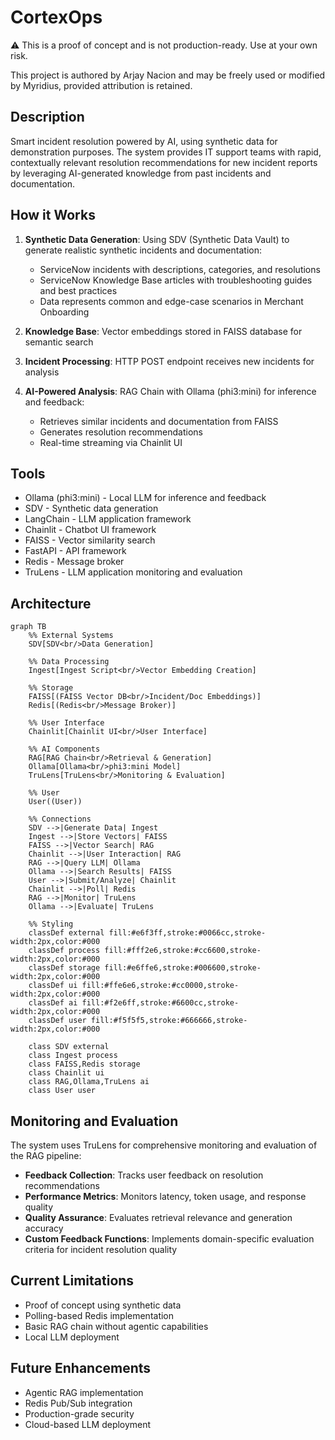 # CortexOps
⚠️ This is a proof of concept and is not production-ready. Use at your own risk.

This project is authored by Arjay Nacion and may be freely used or modified by Myridius, provided attribution is retained.

## Description
Smart incident resolution powered by AI, using synthetic data for demonstration purposes. The system provides IT support teams with rapid, contextually relevant resolution recommendations for new incident reports by leveraging AI-generated knowledge from past incidents and documentation.

## How it Works
1. **Synthetic Data Generation**: Using SDV (Synthetic Data Vault) to generate realistic synthetic incidents and documentation:
   - ServiceNow incidents with descriptions, categories, and resolutions
   - ServiceNow Knowledge Base articles with troubleshooting guides and best practices
   - Data represents common and edge-case scenarios in Merchant Onboarding

2. **Knowledge Base**: Vector embeddings stored in FAISS database for semantic search

3. **Incident Processing**: HTTP POST endpoint receives new incidents for analysis

4. **AI-Powered Analysis**: RAG Chain with Ollama (phi3:mini) for inference and feedback:
   - Retrieves similar incidents and documentation from FAISS
   - Generates resolution recommendations
   - Real-time streaming via Chainlit UI

## Tools
- Ollama (phi3:mini) - Local LLM for inference and feedback
- SDV - Synthetic data generation
- LangChain - LLM application framework
- Chainlit - Chatbot UI framework
- FAISS - Vector similarity search
- FastAPI - API framework
- Redis - Message broker
- TruLens - LLM application monitoring and evaluation

## Architecture

```mermaid
graph TB
    %% External Systems
    SDV[SDV<br/>Data Generation]
    
    %% Data Processing
    Ingest[Ingest Script<br/>Vector Embedding Creation]
    
    %% Storage
    FAISS[(FAISS Vector DB<br/>Incident/Doc Embeddings)]
    Redis[(Redis<br/>Message Broker)]
    
    %% User Interface
    Chainlit[Chainlit UI<br/>User Interface]
    
    %% AI Components
    RAG[RAG Chain<br/>Retrieval & Generation]
    Ollama[Ollama<br/>phi3:mini Model]
    TruLens[TruLens<br/>Monitoring & Evaluation]
    
    %% User
    User((User))
    
    %% Connections
    SDV -->|Generate Data| Ingest
    Ingest -->|Store Vectors| FAISS
    FAISS -->|Vector Search| RAG
    Chainlit -->|User Interaction| RAG
    RAG -->|Query LLM| Ollama
    Ollama -->|Search Results| FAISS
    User -->|Submit/Analyze| Chainlit
    Chainlit -->|Poll| Redis
    RAG -->|Monitor| TruLens
    Ollama -->|Evaluate| TruLens
    
    %% Styling
    classDef external fill:#e6f3ff,stroke:#0066cc,stroke-width:2px,color:#000
    classDef process fill:#fff2e6,stroke:#cc6600,stroke-width:2px,color:#000
    classDef storage fill:#e6ffe6,stroke:#006600,stroke-width:2px,color:#000
    classDef ui fill:#ffe6e6,stroke:#cc0000,stroke-width:2px,color:#000
    classDef ai fill:#f2e6ff,stroke:#6600cc,stroke-width:2px,color:#000
    classDef user fill:#f5f5f5,stroke:#666666,stroke-width:2px,color:#000
    
    class SDV external
    class Ingest process
    class FAISS,Redis storage
    class Chainlit ui
    class RAG,Ollama,TruLens ai
    class User user
```

## Monitoring and Evaluation
The system uses TruLens for comprehensive monitoring and evaluation of the RAG pipeline:
- **Feedback Collection**: Tracks user feedback on resolution recommendations
- **Performance Metrics**: Monitors latency, token usage, and response quality
- **Quality Assurance**: Evaluates retrieval relevance and generation accuracy
- **Custom Feedback Functions**: Implements domain-specific evaluation criteria for incident resolution quality

## Current Limitations
- Proof of concept using synthetic data
- Polling-based Redis implementation
- Basic RAG chain without agentic capabilities
- Local LLM deployment

## Future Enhancements
- Agentic RAG implementation
- Redis Pub/Sub integration
- Production-grade security
- Cloud-based LLM deployment
